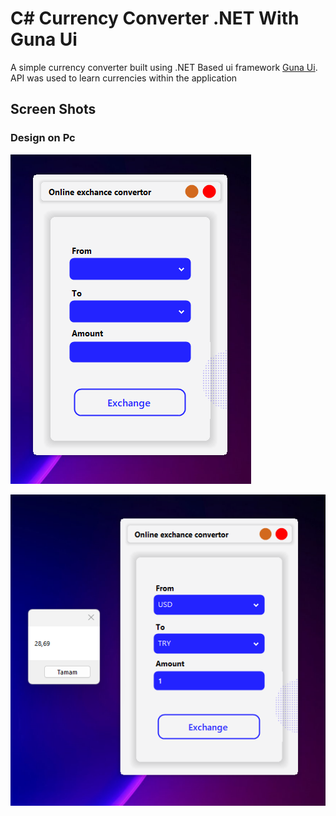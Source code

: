 # C# Currency Converter .NET With Guna Ui
A simple currency converter built using .NET Based ui framework [Guna Ui](https://www.gunaui.com). 
API was used to learn currencies within the application

## Screen Shots

### Design on Pc
![Design](preview.png)

![With currencys](preview2.png)
